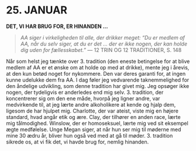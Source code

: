 # 25. JANUAR

**DET, VI HAR BRUG FOR, ER HINANDEN …**

> *AA siger i virkeligheden til alle, der drikker meget: “Du er medlem af AA, når du selv siger, at du er det … der er ikke nogen, der kan holde dig uden for fællesskabet.”*
> — 12 TRIN OG 12 TRADITIONER, S. 148

Når som helst jeg tænkte over 3. tradition (den eneste betingelse for at blive medlem af AA er et ønske om at holde op med at drikke), mente jeg i årevis, at den kun betød noget for nykommere. Den var deres garanti for, at ingen kunne udelukke dem fra AA. I dag føler jeg vedvarende taknemmelighed for den åndelige udvikling, som denne tradition har givet mig. Jeg opsøger ikke nogen, der tydeligvis er anderledes end mig selv. 3. tradition, der koncentrerer sig om den ene måde, hvorpå jeg ligner andre, var medvirkende til, at jeg lærte andre alkoholikere at kende og hjalp dem, ligesom de har hjulpet mig. Charlotte, der var ateist, viste mig en højere standard, hvad angår etik og ære. Clay, der tilhører en anden race, lærte mig tålmodighed. Winslow, der er homoseksuel, lærte mig ved sit eksempel ægte medfølelse. Unge Megan siger, at når hun ser mig til møderne med mine 30 ædru år, bliver hun også ved med at gå til møder. 3. tradition sikrede os, at vi fik det, vi havde brug for, nemlig hinanden.
